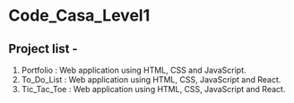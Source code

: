 # Code_Casa_Level1

## Project list -
1. Portfolio : Web application using HTML, CSS and JavaScript.
2. To_Do_List : Web application using HTML, CSS, JavaScript and React.
3. Tic_Tac_Toe : Web application using HTML, CSS, JavaScript and React.
